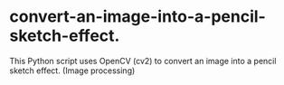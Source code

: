 # convert-an-image-into-a-pencil-sketch-effect.
This Python script uses OpenCV (cv2) to convert an image into a pencil sketch effect. (Image processing)
